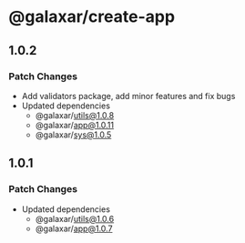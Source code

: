 # @galaxar/create-app

## 1.0.2

### Patch Changes

-   Add validators package, add minor features and fix bugs
-   Updated dependencies
    -   @galaxar/utils@1.0.8
    -   @galaxar/app@1.0.11
    -   @galaxar/sys@1.0.5

## 1.0.1

### Patch Changes

-   Updated dependencies
    -   @galaxar/utils@1.0.6
    -   @galaxar/app@1.0.7
